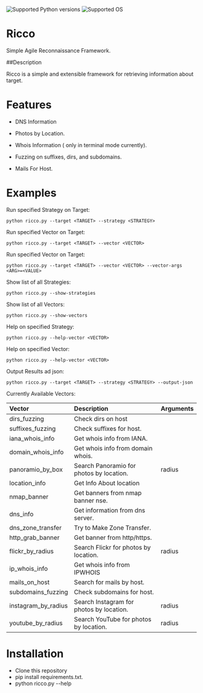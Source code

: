 ![Supported Python versions](https://img.shields.io/badge/python-2.7-blue.svg)
![Supported OS](https://img.shields.io/badge/Supported%20OS-Linux-yellow.svg)

Ricco
=====
Simple Agile Reconnaissance Framework.

##Description

Ricco is a simple and extensible framework for retrieving information about target.

Features
========

- DNS Information

- Photos by Location.

- Whois Information ( only in terminal mode currently).

- Fuzzing on suffixes, dirs, and subdomains.

- Mails For Host.

Examples
========

Run specified Strategy on Target:

```python ricco.py --target <TARGET> --strategy <STRATEGY>```

Run specified Vector on Target:

```python ricco.py --target <TARGET> --vector <VECTOR>```

Run specified Vector on Target:

```python ricco.py --target <TARGET> --vector <VECTOR> --vector-args <ARG>=<VALUE>```

Show list of all Strategies:

```python ricco.py --show-strategies```

Show list of all Vectors:

```python ricco.py --show-vectors```

Help on specified Strategy:

```python ricco.py --help-vector <VECTOR>```

Help on specified Vector:

```python ricco.py --help-vector <VECTOR>```

Output Results ad json:

```python ricco.py --target <TARGET> --strategy <STRATEGY> --output-json```


Currently Available Vectors:

| Vector              | Description                              | Arguments   |
|:--------------------|:-----------------------------------------|:------------|
| dirs_fuzzing        | Check dirs on host                       |             |
| suffixes_fuzzing    | Check suffixes for host.                 |             |
| iana_whois_info     | Get whois info from IANA.                |             |
| domain_whois_info   | Get whois info from domain whois.        |             |
| panoramio_by_box    | Search Panoramio for photos by location. | radius      |
| location_info       | Get Info About location                  |             |
| nmap_banner         | Get banners from nmap banner nse.        |             |
| dns_info            | Get information from dns server.         |             |
| dns_zone_transfer   | Try to Make Zone Transfer.               |             |
| http_grab_banner    | Get banner from http/https.              |             |
| flickr_by_radius    | Search Flickr for photos by location.    | radius      |
| ip_whois_info       | Get whois info from IPWHOIS              |             |
| mails_on_host       | Search for mails by host.                |             |
| subdomains_fuzzing  | Check subdomains for host.               |             |
| instagram_by_radius | Search Instagram for photos by location. | radius      |
| youtube_by_radius   | Search YouTube for photos by location.   | radius      |

Installation
============

- Clone this repository
- pip install requirements.txt.
- python ricco.py --help
